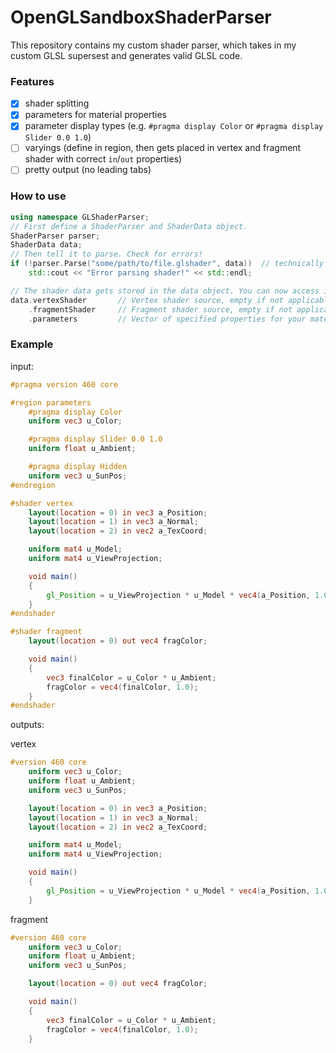 # OpenGLSandboxShaderParser

This repository contains my custom shader parser, which takes in my custom GLSL supersest and generates valid GLSL code.

### Features
- [x] shader splitting
- [x] parameters for material properties
- [x] parameter display types (e.g. `#pragma display Color` or `#pragma display Slider 0.0 1.0`)
- [ ] varyings (define in region, then gets placed in vertex and fragment shader with correct `in`/`out` properties)
- [ ] pretty output (no leading tabs)

### How to use

```cpp
using namespace GLShaderParser;
// First define a ShaderParser and ShaderData object.
ShaderParser parser;
ShaderData data;
// Then tell it to parse. Check for errors!
if (!parser.Parse("some/path/to/file.glshader", data))  // technically this file can have any extension.
    std::cout << "Error parsing shader!" << std::endl;

// The shader data gets stored in the data object. You can now access its members.
data.vertexShader		// Vertex shader source, empty if not applicable
    .fragmentShader		// Fragment shader source, empty if not applicable
    .parameters			// Vector of specified properties for your materials.
```



### Example

input:
```glsl
#pragma version 460 core

#region parameters	
	#pragma display Color
	uniform vec3 u_Color;

	#pragma display Slider 0.0 1.0
	uniform float u_Ambient;

	#pragma display Hidden
	uniform vec3 u_SunPos;
#endregion

#shader vertex
	layout(location = 0) in vec3 a_Position;
	layout(location = 1) in vec3 a_Normal;
	layout(location = 2) in vec2 a_TexCoord;

	uniform mat4 u_Model;
	uniform mat4 u_ViewProjection;

	void main()
	{
		gl_Position = u_ViewProjection * u_Model * vec4(a_Position, 1.0);
	}
#endshader

#shader fragment
	layout(location = 0) out vec4 fragColor;

	void main()
	{
		vec3 finalColor = u_Color * u_Ambient;
		fragColor = vec4(finalColor, 1.0);
	}
#endshader
```

outputs:

vertex
```glsl
#version 460 core
	uniform vec3 u_Color;
	uniform float u_Ambient;
	uniform vec3 u_SunPos;

	layout(location = 0) in vec3 a_Position;
	layout(location = 1) in vec3 a_Normal;
	layout(location = 2) in vec2 a_TexCoord;

	uniform mat4 u_Model;
	uniform mat4 u_ViewProjection;

	void main()
	{
		gl_Position = u_ViewProjection * u_Model * vec4(a_Position, 1.0);
	}
```

fragment
```glsl
#version 460 core
	uniform vec3 u_Color;
	uniform float u_Ambient;
	uniform vec3 u_SunPos;

	layout(location = 0) out vec4 fragColor;

	void main()
	{
		vec3 finalColor = u_Color * u_Ambient;
		fragColor = vec4(finalColor, 1.0);
	}
```
